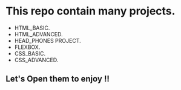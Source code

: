# This repo contain many projects.
- HTML_BASIC.
- HTML_ADVANCED.
- HEAD_PHONES PROJECT.
- FLEXBOX.
- CSS_BASIC.
- CSS_ADVANCED.
## Let's Open them to enjoy !!
